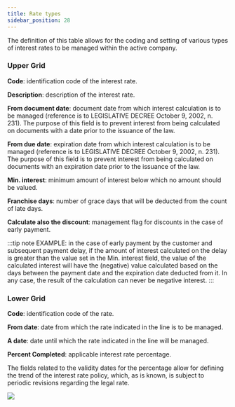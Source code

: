 ```yaml
---
title: Rate types
sidebar_position: 28
---
```


The definition of this table allows for the coding and setting of various types of interest rates to be managed within the active company.

### Upper Grid

**Code**: identification code of the interest rate.

**Description**: description of the interest rate.

**From document date**: document date from which interest calculation is to be managed (reference is to LEGISLATIVE DECREE October 9, 2002, n. 231). The purpose of this field is to prevent interest from being calculated on documents with a date prior to the issuance of the law.

**From due date**: expiration date from which interest calculation is to be managed (reference is to LEGISLATIVE DECREE October 9, 2002, n. 231). The purpose of this field is to prevent interest from being calculated on documents with an expiration date prior to the issuance of the law.

**Min. interest**: minimum amount of interest below which no amount should be valued.

**Franchise days**: number of grace days that will be deducted from the count of late days.

**Calculate also the discount**: management flag for discounts in the case of early payment.

:::tip note
EXAMPLE: in the case of early payment by the customer and subsequent payment delay, if the amount of interest calculated on the delay is greater than the value set in the Min. interest field, the value of the calculated interest will have the (negative) value calculated based on the days between the payment date and the expiration date deducted from it. In any case, the result of the calculation can never be negative interest.
:::

### Lower Grid  

**Code**: identification code of the rate.

**From date**: date from which the rate indicated in the line is to be managed.

**A date**: date until which the rate indicated in the line will be managed.

**Percent Completed**: applicable interest rate percentage.

The fields related to the validity dates for the percentage allow for defining the trend of the interest rate policy, which, as is known, is subject to periodic revisions regarding the legal rate.

![](/img/it-it/configurations/tables/finance/rate-types/image01.png)